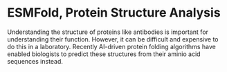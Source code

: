 # ESMFold, Protein Structure Analysis

Understanding the structure of proteins like antibodies is important for understanding their function. However, it can be difficult and expensive to do this in a laboratory. Recently AI-driven protein folding algorithms have enabled biologists to predict these structures from their aminio acid sequences instead.



